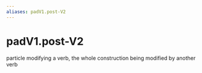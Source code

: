 ```yaml
---
aliases: padV1.post-V2
---
```

# padV1.post-V2

particle modifying a verb, the whole construction being modified by another verb